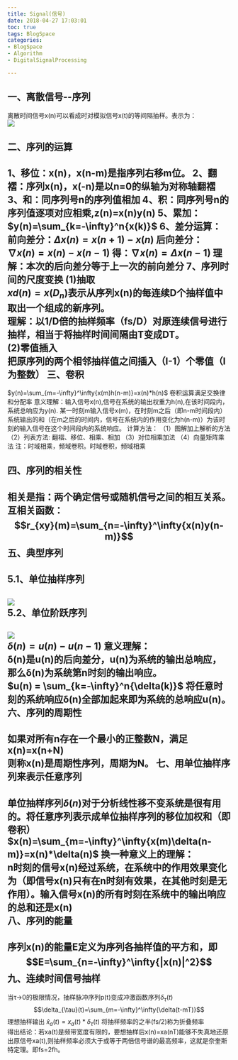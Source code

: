 ```yaml
---
title: Signal(信号)
date: 2018-04-27 17:03:01  
toc: true
tags: BlogSpace  
categories:
- BlogSpace      
- Algorithm  
- DigitalSignalProcessing  

---
```


一、离散信号--序列
---
离散时间信号x(n)可以看成时对模拟信号x(t)的等间隔抽样。表示为：  
![](https://i.imgur.com/pV0FtQs.png)
<!--more--> 
二、序列的运算
---
1、移位：x(n)，x(n-m)是指序列右移m位。
2、翻褶：序列x(n)，x(-n)是以n=0的纵轴为对称轴翻褶
3、和：同序列号n的序列值相加
4、积：同序列号n的序列值逐项对应相乘,z(n)=x(n)y(n)
5、累加：$y(n)=\sum_{k=-\infty}^n{x(k)}$
6、差分运算：
前向差分：$\Delta{x(n)}=x(n+1)-x(n)$
后向差分：$\nabla{x(n)} = x(n)-x(n-1)$
得：$\nabla{x(n)} = \Delta{x(n-1)}$
理解：本次的后向差分等于上一次的前向差分
7、序列时间的尺度变换
(1)抽取  
$xd(n)=x(D_n)$表示从序列x(n)的每连续D个抽样值中取出一个组成的新序列。  
理解：以1/D倍的抽样频率（fs/D）对原连续信号进行抽样，相当于将抽样时间间隔由T变成DT。  
(2)零值插入  
把原序列的两个相邻抽样值之间插入（I-1）个零值（I为整数）
三、卷积
---
$y(n)=\sum_{m=-\infty}^\infty{x(m)h(n-m)}=x(n)*h(n)$
卷积运算满足交换律和分配率
意义理解：输入信号x(n),信号在系统的输出权重为h(n),在该时间段内，系统总响应为y(n).
某一时刻m输入信号x(m)，在时刻m之后（即n-m时间段内）系统输出的和（在m之后的时间内，信号在系统内的作用变化为h(n-m)）为该时刻的输入信号在这个时间段内的系统响应。
计算方法：
（1）图解加上解析的方法
（2）列表方法: 翻褶、移位、相乘、相加
（3）对位相乘加法
（4）向量矩阵乘法
注：时域相乘，频域卷积。时域卷积，频域相乘

四、序列的相关性
---
相关是指：两个确定信号或随机信号之间的相互关系。
互相关函数：  
$$r_{xy}(m)=\sum_{n=-\infty}^\infty{x(n)y(n-m)}$$
五、典型序列
---
5.1、单位抽样序列
---
![](https://i.imgur.com/nGANbri.png)  
5.2、单位阶跃序列
---
![](https://i.imgur.com/am28sFP.png)  
$\delta(n)=u(n)-u(n-1)$
意义理解：  
δ(n)是u(n)的后向差分，u(n)为系统的输出总响应，那么δ(n)为系统第n时刻的输出响应。  
$u(n) = \sum_{k=-\infty}^n{\delta(k)}$
将任意时刻的系统响应δ(n)全部加起来即为系统的总响应u(n)。
六、序列的周期性
---
如果对所有n存在一个最小的正整数N，满足  
x(n)=x(n+N)  
则称x(n)是周期性序列，周期为N。 
七、用单位抽样序列来表示任意序列
---
单位抽样序列$\delta(n)$对于分析线性移不变系统是很有用的。将任意序列表示成单位抽样序列的移位加权和（即卷积）  
$x(n)=\sum_{m=-\infty}^\infty{x(m)\delta(n-m)}=x(n)*\delta(n)$
换一种意义上的理解：  
n时刻的信号x(n)经过系统，在系统中的作用效果变化为（即信号x(n)只有在n时刻有效果，在其他时刻是无作用）。输入信号x(n)的所有时刻在系统中的输出响应的总和还是x(n)  
八、序列的能量
---
序列x(n)的能量E定义为序列各抽样值的平方和，即  
$$E=\sum_{n=-\infty}^\infty{|x(n)|^2}$$
九、连续时间信号抽样
----
当τ->0的极限情况，抽样脉冲序列p(t)变成冲激函数序列$\delta_{\tau}(t)$
$$\delta_{\tau}(t)=\sum_{m=-\infty}^\infty{\delta(t-mT)}$$
理想抽样输出 $\hat{x}_a(t)=x_a(t)*\delta_{\tau}(t)$
将抽样频率的之半(fs/2)称为折叠频率  
得出结论：若xa(t)是频带宽度有限的，要想抽样后x(n)=xa(nT)能够不失真地还原出原信号xa(t),则抽样频率必须大于或等于两倍信号谱的最高频率，这就是奈奎斯特定理。即fs=2fh。
